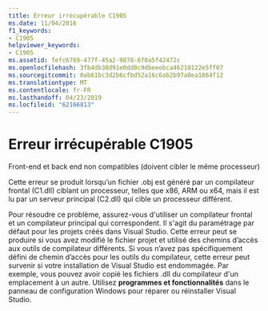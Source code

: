 ```yaml
---
title: Erreur irrécupérable C1905
ms.date: 11/04/2016
f1_keywords:
- C1905
helpviewer_keywords:
- C1905
ms.assetid: fefc6769-477f-45a2-9878-6f0a5f42472c
ms.openlocfilehash: 3fb4db30d91e0dd8c9dbeeebca46210122e5ff07
ms.sourcegitcommit: 0ab61bc3d2b6cfbd52a16c6ab2b97a8ea1864f12
ms.translationtype: MT
ms.contentlocale: fr-FR
ms.lasthandoff: 04/23/2019
ms.locfileid: "62166813"
---
```

# <a name="fatal-error-c1905"></a>Erreur irrécupérable C1905

Front-end et back end non compatibles (doivent cibler le même processeur)

Cette erreur se produit lorsqu’un fichier .obj est généré par un compilateur frontal (C1.dll) ciblant un processeur, telles que x86, ARM ou x64, mais il est lu par un serveur principal (C2.dll) qui cible un processeur différent.

Pour résoudre ce problème, assurez-vous d'utiliser un compilateur frontal et un compilateur principal qui correspondent. Il s'agit du paramétrage par défaut pour les projets créés dans Visual Studio. Cette erreur peut se produire si vous avez modifié le fichier projet et utilisé des chemins d’accès aux outils de compilateur différents. Si vous n’avez pas spécifiquement défini de chemin d’accès pour les outils du compilateur, cette erreur peut survenir si votre installation de Visual Studio est endommagée. Par exemple, vous pouvez avoir copié les fichiers .dll du compilateur d'un emplacement à un autre. Utilisez **programmes et fonctionnalités** dans le panneau de configuration Windows pour réparer ou réinstaller Visual Studio.
